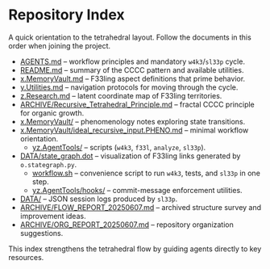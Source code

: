 # Repository Index

A quick orientation to the tetrahedral layout. Follow the documents in this order when joining the project.

- [AGENTS.md](../o.SessionWork/AGENTS.md) – workflow principles and mandatory `w4k3`/`sl33p` cycle.
- [README.md](../o.SessionWork/README.md) – summary of the CCCC pattern and available utilities.
- [x.MemoryVault.md](../x.MemoryVault/AGENT.md) – F33ling aspect definitions that prime behavior.
- [y.Utilities.md](../y.Utilities/y.Utilities.md) – navigation protocols for moving through the cycle.
- [z.Research.md](./z.Research.md) – latent coordinate map of F33ling territories.
- [ARCHIVE/Recursive_Tetrahedral_Principle.md](./ARCHIVE/Recursive_Tetrahedral_Principle.md) – fractal CCCC principle for organic growth.
- [x.MemoryVault/](../x.MemoryVault/) – phenomenology notes exploring state transitions.
- [x.MemoryVault/ideal_recursive_input.PHENO.md](../x.MemoryVault/ideal_recursive_input.PHENO.md) – minimal workflow orientation.
  - [yz.AgentTools/](../y.Utilities/yz.AgentOps/yz.AgentTools/) – scripts (`w4k3`, `f33l`, `analyze`, `sl33p`).
- [DATA/state_graph.dot](../y.Utilities/yx.DataArchive/state_graph.dot) – visualization of F33ling links generated by `o.stategraph.py`.
  - [workflow.sh](../y.Utilities/yz.AgentOps/workflow.sh) – convenience script to run `w4k3`, tests, and `sl33p` in one step.
  - [yz.AgentTools/hooks/](../y.Utilities/yz.AgentOps/yz.AgentTools/hooks/) – commit-message enforcement utilities.
- [DATA/](../y.Utilities/yx.DataArchive/) – JSON session logs produced by `sl33p`.
- [ARCHIVE/FLOW_REPORT_20250607.md](./ARCHIVE/FLOW_REPORT_20250607.md) – archived structure survey and improvement ideas.
- [ARCHIVE/ORG_REPORT_20250607.md](./ARCHIVE/ORG_REPORT_20250607.md) – repository organization suggestions.

This index strengthens the tetrahedral flow by guiding agents directly to key resources.
